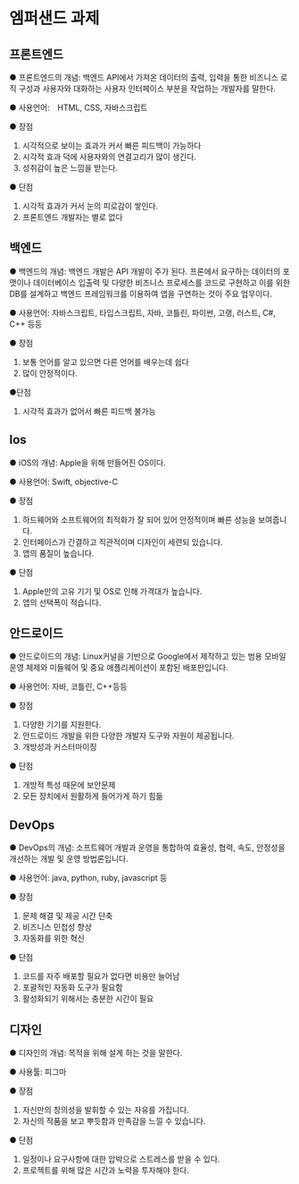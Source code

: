 # 엠퍼샌드 과제
## 프론트엔드
● 프론트엔드의 개념: 백엔드 API에서 가져온 데이터의 출력, 입력을 통한 비즈니스 로직 구성과 사용자와 대화하는 사용자 인터페이스 부분을 작업하는 개발자를 말한다.

●  사용언어:　HTML, CSS, 자바스크립트

● 장점
   1. 시각적으로 보이는 효과가 커서 빠른 피드백이 가능하다
   2. 시각적 효과 덕에 사용자와의 연결고리가 많이 생긴다.
   3. 성취감이 높은 느낌을 받는다.

● 단점
   1. 시각적 효과가 커서 눈의 피로감이 쌓인다.
   2. 프론트엔드 개발자는 별로 없다

## 백엔드
● 백엔드의 개념: 백엔드 개발은 API 개발이 주가 된다. 프론에서 요구하는 데이터의 포맷이나 데이터베이스 입출력 및 다양한 비즈니스 프로세스를 코드로 구현하고 이를 위한 DB를 설계하고 백엔드 프레임워크를 이용하여 앱을 구연하는 것이 주요 업무이다.

● 사용언어: 자바스크립트, 타입스크립트, 자바, 코틀린, 파이썬, 고랭, 러스트, C#, C++ 등등

● 장점
  1. 보통 언어를 알고 있으면 다른 언어를 배우는데 쉽다
  2. 많이 안정적이다.

●단점
  1. 시각적 효과가 없어서 빠른 피드백 불가능

## Ios
● iOS의 개념: Apple을 위해 만들어진 OS이다.

● 사용언어: Swift, objective-C

● 장점
  1. 하드웨어와 소프트웨어의 최적화가 잘 되어 있어 안정적이며 빠른 성능을 보여줍니다.
  2. 인터페이스가 간결하고 직관적이며 디자인이 세련되 있습니다.
  3. 앱의 품질이 높습니다.

● 단점
  1. Apple만의 고유 기기 및 OS로 인해 가격대가 높습니다.
  2. 앱의 선택폭이 적습니다.

## 안드로이드
● 안드로이드의 개념: Linux커널을 기반으로 Google에서 제작하고 있는 범용 모바일 운영 체제와 미들웨어 및 중요 애플리케이션이 포함된 배포판입니다. 

● 사용언어: 자바, 코틀린, C++등등

● 장점
  1. 다양한 기기를 지원한다.
  2. 안드로이드 개발을 위한 다양한 개발자 도구와 자원이 제공됩니다.
  3. 개방성과 커스터마이징

● 단점
  1. 개방적 특성 때문에 보안문제
  2. 모든 장치에서 원활하게 들어가게 하기 힘듦
  
## DevOps
● DevOps의 개념: 소프트웨어 개발과 운영을 통합하여 효율성, 협력, 속도, 안정성을 개선하는 개발 및 운영 방법론입니다.

● 사용언어: java, python, ruby, javascript 등

● 장점
  1. 문제 해결 및 제공 시간 단축
  2. 비즈니스 민첩성 향상
  3. 자동화를 위한 혁신

● 단점
  1. 코드를 자주 배포할 필요가 없다면 비용만 늘어남
  2. 포괄적인 자동화 도구가 필요함
  3. 활성화되기 위해서는 충분한 시간이 필요

## 디자인
● 디자인의 개념: 목적을 위해 설계 하는 것을 말한다.

● 사용툴: 피그마

● 장점
  1. 자신만의 창의성을 발휘할 수 있는 자유를 가집니다.
  2. 자신의 작품을 보고 뿌듯함과 만족감을 느낄 수 있습니다.

● 단점
  1. 일정이나 요구사항에 대한 압박으로 스트레스를 받을 수 있다.
  2. 프로젝트를 위해 많은 시간과 노력을 투자해야 한다. 